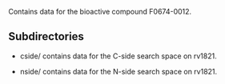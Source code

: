 Contains data for the bioactive compound F0674-0012.

## Subdirectories

- cside/ contains data for the C-side search space on rv1821.

- nside/ contains data for the N-side search space on rv1821.

